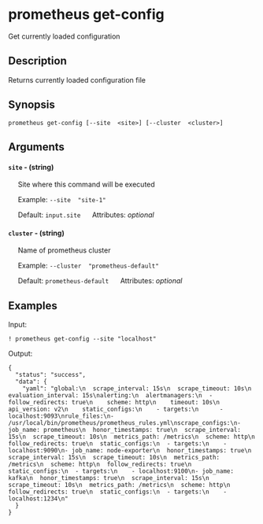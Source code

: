 # prometheus get-config

Get currently loaded configuration

## Description

Returns currently loaded configuration file

## Synopsis

`prometheus get-config [--site  <site>] [--cluster  <cluster>]`

## Arguments


#### `site` - (string)

&nbsp;&nbsp;&nbsp;&nbsp; Site where this command will be executed  

&nbsp;&nbsp;&nbsp;&nbsp; Example:  `--site  "site-1"`

&nbsp;&nbsp;&nbsp;&nbsp; Default: `input.site`
&nbsp;&nbsp;&nbsp;&nbsp; Attributes: _optional_  


#### `cluster` - (string)

&nbsp;&nbsp;&nbsp;&nbsp; Name of prometheus cluster  

&nbsp;&nbsp;&nbsp;&nbsp; Example:  `--cluster  "prometheus-default"`

&nbsp;&nbsp;&nbsp;&nbsp; Default: `prometheus-default`
&nbsp;&nbsp;&nbsp;&nbsp; Attributes: _optional_  



## Examples

Input: 
```
! prometheus get-config --site "localhost"
```
Output: 
```
{
  "status": "success",
  "data": {
    "yaml": "global:\n  scrape_interval: 15s\n  scrape_timeout: 10s\n  evaluation_interval: 15s\nalerting:\n  alertmanagers:\n  - follow_redirects: true\n    scheme: http\n    timeout: 10s\n    api_version: v2\n    static_configs:\n    - targets:\n      - localhost:9093\nrule_files:\n- /usr/local/bin/prometheus/prometheus_rules.yml\nscrape_configs:\n- job_name: prometheus\n  honor_timestamps: true\n  scrape_interval: 15s\n  scrape_timeout: 10s\n  metrics_path: /metrics\n  scheme: http\n  follow_redirects: true\n  static_configs:\n  - targets:\n    - localhost:9090\n- job_name: node-exporter\n  honor_timestamps: true\n  scrape_interval: 15s\n  scrape_timeout: 10s\n  metrics_path: /metrics\n  scheme: http\n  follow_redirects: true\n  static_configs:\n  - targets:\n    - localhost:9100\n- job_name: kafka\n  honor_timestamps: true\n  scrape_interval: 15s\n  scrape_timeout: 10s\n  metrics_path: /metrics\n  scheme: http\n  follow_redirects: true\n  static_configs:\n  - targets:\n    - localhost:1234\n"
  }
}
```

